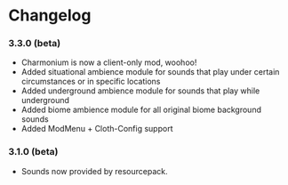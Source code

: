 # Changelog

### 3.3.0 (beta)
* Charmonium is now a client-only mod, woohoo!
* Added situational ambience module for sounds that play under certain circumstances or in specific locations
* Added underground ambience module for sounds that play while underground
* Added biome ambience module for all original biome background sounds
* Added ModMenu + Cloth-Config support

### 3.1.0 (beta)
* Sounds now provided by resourcepack.
